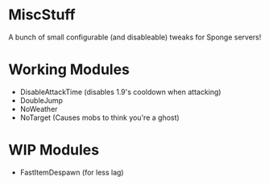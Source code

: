# MiscStuff
A bunch of small configurable (and disableable) tweaks for Sponge servers!

# Working Modules
* DisableAttackTime (disables 1.9's cooldown when attacking)
* DoubleJump
* NoWeather
* NoTarget (Causes mobs to think you're a ghost)

# WIP Modules
* FastItemDespawn (for less lag)
